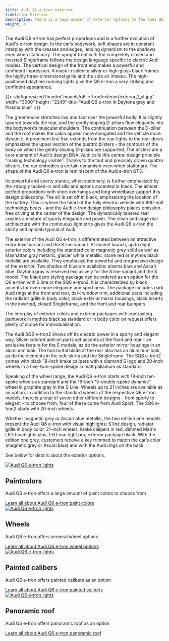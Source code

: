 ```yaml
---
title: Audi Q6 e-tron exterior
linktitle: Exterior
description: There is a huge number of exterior options to the Audi Q6 e-tron. Paint colors, body shapes, wheels, paint styles, different optics, color in grille,  mirror types, and many more options making it possible to order the car after your preferences. 
weight: 4
---
```

<!-- markdownlint-disable MD033 -->
<!-- markdownlint-disable MD010 -->

The Audi Q6 e-tron has perfect proportions and is a further evolution of Audi's e-tron design. In the car’s bodywork, soft shapes are in constant interplay with the creases and edges, lending dynamism to the shadows even when stationary. The upright front with the completely closed and inverted Singleframe follows the design language specific to electric Audi models. The vertical design of the front end makes a powerful and confident impression. A mask in selenite silver or high-gloss black frames the highly three-dimensional grille and the side air intakes. The high-positioned daytime running lights give the Q6 e-tron a very striking and confident appearance.

{{< sitefiguresized thumb="models/q6-e-tron/exterior/exterior_1_st.jpg" width="3000" height="2249" title="Audi Q6 e-tron in Daytona grey and Plasma blue" >}}

The greenhouse stretches low and taut over the powerful body. It is slightly tapared towards the rear, and the gently sloping D-pillars flow elegantly into the bodywork’s muscular shoulders. The continuation between the D-pillar and the roof makes the cabin appear more elongated and the vehicle more dynamic. A prominent line that extends from the rear lights to the rear doors emphasizes the upper section of the quattro blisters - the contours of the body on which the gently sloping D-pillars are supported. The blisters are a core element of Audi's design DNA. Audi calls this central design principle "making technology visible". Thanks to the taut and precisely drawn quattro blisters, the car embodies a certain dynamism even when stationary. The shape of the Audi Q6 e-tron is reminiscent of the Audi e-tron GT3.

Its powerful and sporty stance, when stationary, is further emphasized by the strongly tucked-in and sills and aprons accented in black. The almost perfect proportions with short overhangs and long wheelbase support this design philosophy. The sill is set off in black, emphasizing the location of the battery. This is where the heart of the fully electric vehicle with 800-volt technology beats - and the Audi e-tron design philosophy places emission-free driving at the center of the design. The dynamically tapered rear creates a mixture of sporty elegance and power. The clean and large rear architecture with the continuous light strip gives the Audi Q6 e-tron the clarity and aplomb typical of Audi.

The exterior of the Audi Q6 e-tron is differentiated between an attractive entry-level variant and the S line variant. At market launch, up to eight exterior colors including the standard color magnetic gray solid as well as Manhattan gray metallic, glacier white metallic, stone red or mythos black metallic are available. They emphasize the powerful and progressive design of the exterior. Two shades of blue are available: plasma blue and Ascari blue. Daytona gray is reserved exclusively for the S line variant and the S model. The black pro styling package can be ordered as an option for the Q6 e-tron with S line or the SQ6 e-tron2. It is characterized by black accents for even more elegance and sportiness. The package includes dark Audi rings at the front and rear, dark window trim, additional parts including the radiator grille in body color, black exterior mirror housings, black inserts in the inverted, closed Singleframe, and the front and rear bumpers.

The interplay of exterior colors and exterior packages with contrasting paintwork in mythos black as standard or in body color on request offers plenty of scope for individualization.

The Audi SQ6 e-tron2 shows off its electric power in a sporty and elegant way. Silver-colored add-on parts set accents at the front and rear - an exclusive feature for the S models, as do the exterior mirror housings in an aluminum look. The horizontal blade at the rear also has an aluminum look, as do the elements in the side skirts and the Singleframe. The SQ6 e-tron2 comes with black 18-inch brake calipers with a diamond S logo and 20-inch wheels in a five-twin-spoke design in matt palladium as standard.

Speaking of the wheel range, the Audi Q6 e-tron starts with 18-inch ten-spoke wheels as standard and the 19-inch "5-double-spoke dynamic" wheel in graphite gray in the S Line. Wheels up to 21 inches are available as an option. In addition to the standard wheels of the respective Q6 e-tron models, there is a total of seven other different designs - from sporty to elegant - to choose from; four of these come from Audi Sport. The SQ6 e-tron2 starts with 20-inch wheels.

Whether magnetic grey or Ascari blue metallic, the two edition one models present the Audi Q6 e-tron with visual highlights: S line design, radiator grille in body color, 21-inch wheels, brake calipers in red, dimmed Matrix LED headlights plus, LED rear light pro, exterior package black. With the edition one grey, customers receive a key trimmed to match the car’s color (magnetic grey or Ascari blue) and with the Audi rings on the back.

See below for details about the exterior options.

<div class="container p-3 mb-4 bg-body-tertiary rounded border">
	<a href="paint/"><img src="https://media.electrichasgoneaudi.net/multimedia/models/q6-e-tron/exterior/paint/plasmablue_1_st.jpg" class="img-fluid mb-2" class="img-fluid" alt="Audi Q6 e-tron lights" ></a>
	<h2>Paintcolors</h2>
	<p>
		Audi Q6 e-tron offers a large amount of paint colors to choose from
	</p>
	<a href="paint/" class="btn btn-outline-primary" role="button">Learn all about Audi Q6 e-tron paint colors</a>
</div>

<div class="container p-3 mb-4 bg-body-tertiary rounded border">
	<a href="wheels/"><img src="https://media.electrichasgoneaudi.net/multimedia/models/q6-e-tron/exterior/wheels/wheeltype_1_st.jpg" class="img-fluid mb-2" class="img-fluid" alt="Audi Q6 e-tron lights" ></a>
	<h2>Wheels</h2>
	<p>
		Audi Q6 e-tron offers serveral wheel options
	</p>
	<a href="wheels/" class="btn btn-outline-primary" role="button">Learn all about Audi Q6 e-tron wheel options</a>
</div>

<div class="container p-3 mb-4 bg-body-tertiary rounded border">
	<a href="paintedcalibers/"><img src="https://media.electrichasgoneaudi.net/multimedia/models/q6-e-tron/exterior/paintedcalibers/calibers_1_st.jpg" class="img-fluid mb-2" class="img-fluid" alt="Audi Q6 e-tron lights" ></a>
	<h2>Painted calibers</h2>
	<p>
		Audi Q6 e-tron offers painted calibers as an option
	</p>
	<a href="paintedcalibers/" class="btn btn-outline-primary" role="button">Learn all about Audi Q6 e-tron painted calibers</a>
</div>

<div class="container p-3 mb-4 bg-body-tertiary rounded border">
	<a href="panoramicroof/"><img src="https://media.electrichasgoneaudi.net/multimedia/models/q6-e-tron/exterior/panoramicroof/pamoranic_2_st.jpg" class="img-fluid mb-2" class="img-fluid" alt="Audi Q6 e-tron lights" ></a>
	<h2>Panoramic roof</h2>
	<p>
		Audi Q6 e-tron offers panoramic roof as an option
	</p>
	<a href="panoramicroof/" class="btn btn-outline-primary" role="button">Learn all about Audi Q6 e-tron panoramic roof</a>
</div>